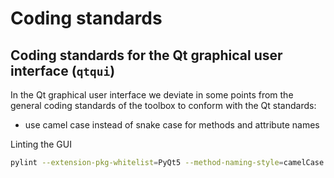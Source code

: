 


# Coding standards




## Coding standards for the Qt graphical user interface (`qtqui`)

In the Qt graphical user interface we deviate in some points from the
general coding standards of the toolbox to conform with the Qt
standards:
* use camel case instead of snake case for methods and attribute names

Linting the GUI
```sh
pylint --extension-pkg-whitelist=PyQt5 --method-naming-style=camelCase --attr-naming-style=camelCase --attr-naming-style=camelCase [FILE]...
```
